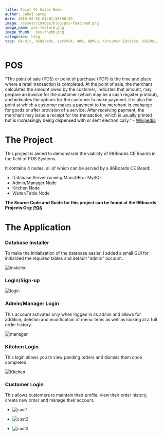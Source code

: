```yaml
---
title: Point Of Sales Demo
author: Sahaj Sarup
date: 2018-06-02 01:01:54+00:00
image: /assets/images/blog/pos-featured.png
image_name: pos-feature.png
image_thumb:  pos-thumb.png
categories: blog
tags: 64-bit, 96Boards, aarch64, ARM, ARMv8, Consumer Edition, DB820c, hiKey, MRAA, GPIO, I2C, UART, qt5
---
```


# POS

"The point of sale (POS) or point of purchase (POP) is the time and place where a retail transaction is completed. At the point of sale, the merchant calculates the amount owed by the customer, indicates that amount, may prepare an invoice for the customer (which may be a cash register printout), and indicates the options for the customer to make payment. It is also the point at which a customer makes a payment to the merchant in exchange for goods or after provision of a service. After receiving payment, the merchant may issue a receipt for the transaction, which is usually printed but is increasingly being dispensed with or sent electronically." - [Wikipedia](https://en.wikipedia.org/wiki/Point_of_sale)


# The Project

This project is aimed to demonstrate the viability of 96Boards CE Boards in the field of POS Systems.

It contains 4 nodes, all of which can be served by a 96Boards CE Board:
- Database Server running MariaDB or MySQL
- Admin/Manager Node
- Kitchen Node
- Waiter/Table Node

**The Source Code and Guide for this project can be found at the 96boards Projects Org: [POS](https://github.com/96boards-projects/pos)**

# The Application

### Database Installer

To make the initialization of the database easier, I added a small GUI for initialized the required tables and default "admin" account.

![installer](https://i.imgur.com/cY8DPD7.png)

### Login/Sign-up

![login](https://i.imgur.com/hPgnfDO.png)

### Admin/Manager Login

This account activates only when logged in as admin and allows for addition, deletion and modification of menu items as well as looking at a full order history.

![manager](https://i.imgur.com/5F3whPW.png)


### Kitchen Login

This login allows you to view pending orders and dismiss them once completed.

![Kitchen](https://i.imgur.com/zlJ79CT.png)


### Customer Login

This allows customers to maintain their profile, view their order history, create new order and manage their account.

- ![cust1](https://i.imgur.com/EUp1MhX.png)

- ![cust2](https://i.imgur.com/KFpEg7I.png)

- ![cust3](https://i.imgur.com/sEzMKWj.png)
